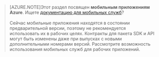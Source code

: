 >[AZURE.NOTE]Этот раздел посвящен **мобильным приложениям Azure**. Ищете [документацию для мобильных служб](/documentation/services/mobile-services/)? <br/><br/> Сейчас мобильные приложения находятся в состоянии предварительной версии, поэтому не рекомендуется использовать их в рабочих целях. Контракты для пакета SDK и API могут быть изменены даже при выпусках с новыми дополнительными номерами версий. Рассмотрите возможность использования мобильных служб для рабочих приложений.

<!---HONumber=July15_HO3-->